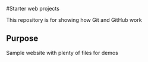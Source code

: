 #Starter web projects


This repository is for showing how Git and GitHub work

## Purpose

Sample website with plenty of files for demos

